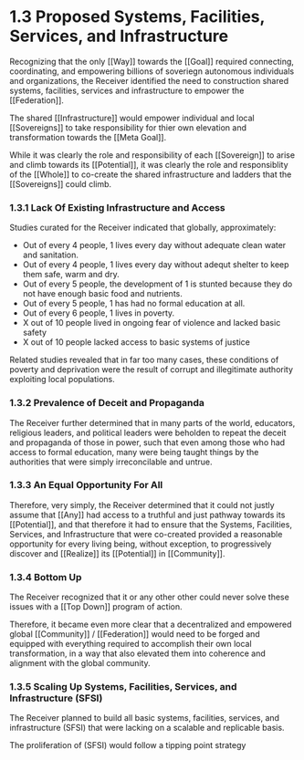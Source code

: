 # 1.3 Proposed Systems, Facilities, Services, and Infrastructure
Recognizing that the only [[Way]] towards the [[Goal]] required connecting, coordinating, and empowering billions of soveriegn autonomous individuals and organizations, the Receiver identified the need to construction shared systems, facilities, services and infrastructure to empower the [[Federation]]. 

The shared [[Infrastructure]] would empower individual and local [[Sovereigns]] to take responsibility for thier own elevation and transformation towards the [[Meta Goal]]. 

While it was clearly the role and responsibility of each [[Sovereign]] to arise and climb towards its [[Potential]], it was clearly the role and responsiblity of the [[Whole]] to co-create the shared infrastructure and ladders that the [[Sovereigns]] could climb. 

### 1.3.1 Lack Of Existing Infrastructure and Access
Studies curated for the Receiver indicated that globally, approximately:

- Out of every 4 people, 1 lives every day without adequate clean water and sanitation. 
- Out of every 4 people, 1 lives every day without adequt shelter to keep them safe, warm and dry. 
- Out of every 5 people, the development of 1 is stunted because they do not have enough basic food and nutrients. 
- Out of every 5 people, 1 has had no formal education at all. 
- Out of every 6 people, 1 lives in poverty. 
- X out of 10 people lived in ongoing fear of violence and lacked basic safety  
- X out of 10 people lacked access to basic systems of justice  

Related studies revealed that in far too many cases, these conditions of poverty and deprivation were the result of corrupt and illegitimate authority exploiting local populations.

### 1.3.2 Prevalence of Deceit and Propaganda
The Receiver further determined that in many parts of the world, educators, religious leaders, and political leaders were beholden to repeat the deceit and propaganda of those in power, such that even among those who had access to formal education, many were being taught things by the authorities that were simply irreconcilable and untrue. 

### 1.3.3 An Equal Opportunity For All
Therefore, very simply, the Receiver determined that it could not justly assume that [[Any]] had access to a truthful and just pathway towards its [[Potential]], and that therefore it had to ensure that the Systems, Facilities, Services, and Infrastructure that were co-created provided a reasonable opportunity for every living being, without exception, to progressively discover and [[Realize]] its [[Potential]] in [[Community]].  

### 1.3.4 Bottom Up
The Receiver recognized that it or any other other could never solve these issues with a [[Top Down]] program of action. 

Therefore, it became even more clear that a decentralized and empowered global [[Community]] / [[Federation]] would need to be forged and equipped with everything required to accomplish their own local transformation, in a way that also elevated them into coherence and alignment with the global community. 

### 1.3.5 Scaling Up Systems, Facilities, Services, and Infrastructure (SFSI)
The Receiver planned to build all basic systems, facilities, services, and infrastructure (SFSI) that were lacking on a scalable and replicable basis. 

The proliferation of (SFSI) would follow a tipping point strategy 